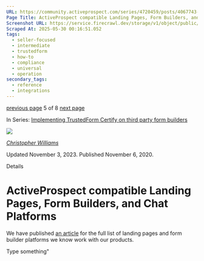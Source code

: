 ```yaml
---
URL: https://community.activeprospect.com/series/4720459/posts/4067743-activeprospect-compatible-landing-pages-form-builders-and-chat-platforms
Page Title: ActiveProspect compatible Landing Pages, Form Builders, and Chat Platforms
Screenshot URL: https://service.firecrawl.dev/storage/v1/object/public/media/screenshot-d82cebd0-222c-4096-a254-266c7468641c.png
Scraped At: 2025-05-30 00:16:51.052
tags:
  - seller-focused
  - intermediate
  - trustedform
  - how-to
  - compliance
  - universal
  - operation
secondary_tags:
  - reference
  - integrations
---
```


[previous page](https://community.activeprospect.com/series/4720459/posts/4062119-wordpress-form-generators-and-trustedform) 5 of 8 [next page](https://community.activeprospect.com/series/4720459/posts/4383260-implementing-trustedform-on-wordpress-with-gravity-forms)

In Series: [Implementing TrustedForm Certify on third party form builders](https://community.activeprospect.com/series/4720459-implementing-trustedform-certify-on-third-party-form-builders)

[![](https://content2.bloomfire.com/avatars/users/1405246/thumb/thumbnail.png?f=1620827893&Expires=1748567763&Signature=alHhfFQV-UMWuFs15-bPc7qgqqz9Y1Ab4IgozHpxQiAhUo5QAAfSvWdRMIbB-MjATp6xhtpy160bLJAeVRgeskGV6MRnGOAwxIiDv1NLbxQpjUuDhS5Vt-l~KwdeeAMZgfCDN4LcKieNhNH4RbxIi6u1G~0SyfSGnkzJqf3njztU2IzGkJDjQsMkzypIQ59gvF-EaavxIbiQesisFxK7Q~j3ndfecobcl-VICoo2k3tgVlDxWQqPmwd0v9jDcjRFdgts8tflhT-tEdM39EcA7SqgmO-mxBW3tKWEPOlqpW0hGRQtnYW4LysnPUkvFwr4sktBEmx8QIq7B~E2z5EwjQ__&Key-Pair-Id=APKAIDFCFZ2UHE5LPIUA)](https://community.activeprospect.com/memberships/7846678-christopher-williams)

[_Christopher Williams_](https://community.activeprospect.com/memberships/7846678-christopher-williams)

Updated November 3, 2023. Published November 6, 2020.

Details

# ActiveProspect compatible Landing Pages, Form Builders, and Chat Platforms

We have published [an article](https://community.activeprospect.com/posts/4068064-form-landing-page-audit) for the full list of landing pages and form builder platforms we know work with our products.

Type something"

